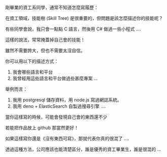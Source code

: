剛畢業的資工系同學，通常不知道怎麼寫履歷：

在資工領域，技能樹 (Skill Tree) 是很重要的，但問題是該怎麼描述你的技能呢？

有些同學會說，我只會一點點 C 語言，然後用 C# 做過一些小程式 ....

這樣的說法，常常掩蓋掉自己會的技能！

雖然不需要誇大，但也不需要太沒自信。

你可以用以下的描述方式：

1. 我會哪些語言和平台
2. 我曾經用這些語言和平台做過些甚麼專案 ...

舉例而言：

1. 我用 postgresql 儲存資料，用 node.js 寫過網誌系統。
2. 我用 deno + ElasticSearch 自製過搜尋引擎 ....

當你這樣寫的時候，可能會發現自己會的東西還不少

若能把作品放上 github 那當然更好！

如果這樣寫你還是《沒有東西可寫》，那就代表你真的很混了 ....

透過這種方法，公司應該也能清楚區分，誰是優秀的資工畢業生，誰是很混的 ...

